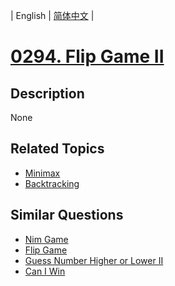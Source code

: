 
| English | [简体中文](README.md) |
# [0294. Flip Game II](https://leetcode-cn.com/problems/flip-game-ii/)
## Description
None
## Related Topics
- [Minimax](https://leetcode-cn.com/tag/minimax)
- [Backtracking](https://leetcode-cn.com/tag/backtracking)
## Similar Questions
- [Nim Game](../nim-game/README_EN.md)
- [Flip Game](../flip-game/README_EN.md)
- [Guess Number Higher or Lower II](../guess-number-higher-or-lower-ii/README_EN.md)
- [Can I Win](../can-i-win/README_EN.md)

